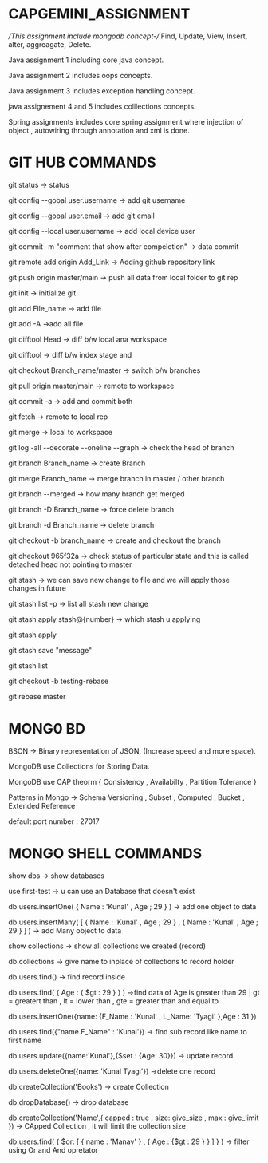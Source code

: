 # CAPGEMINI_ASSIGNMENT
*/This assignment include mongodb concept-/*
Find, Update, View, Insert, alter, aggreagate, Delete.

Java assignment 1 including core java concept.

Java assignment 2 includes oops concepts.

Java assignment 3 includes exception handling concept.

java assignement 4 and 5 includes colllections concepts.

Spring assignments includes core spring assignment where injection of object , autowiring through annotation and xml is done.


# GIT HUB COMMANDS
git status -> status

git config --gobal user.username -> add git username

git config --gobal user.email -> add git email

git config --local user.username -> add local device user

git commit -m "comment that show after compeletion" -> data commit

git remote add origin Add_Link -> Adding github repository link

git push origin master/main -> push all data from local folder to git rep

git init -> initialize git

git add File_name -> add file

git add -A ->add all file

git difftool Head -> diff b/w local ana workspace

git difftool -> diff b/w index stage and

git checkout Branch_name/master -> switch b/w branches

git pull origin master/main -> remote to workspace

git commit -a -> add and commit both

git fetch -> remote to local rep

git merge -> local to workspace

git log -all --decorate --oneline --graph -> check the head of branch

git branch Branch_name -> create Branch

git merge Branch_name -> merge branch in master / other branch

git branch --merged -> how many branch get merged

git branch -D Branch_name -> force delete branch

git branch -d Branch_name -> delete branch

git checkout -b branch_name -> create and checkout the branch

git checkout 965f32a -> check status of particular state and this is called detached head not pointing to master

git stash -> we can save new change to file and we will apply those changes in future

git stash list -p -> list all stash new change

git stash apply stash@{number} -> which stash u applying

git stash apply

git stash save "message"

git stash list

git checkout -b testing-rebase

git rebase master

# MONG0 BD

BSON -> Binary representation of JSON. (Increase speed and more space).

MongoDB use Collections for Storing Data.

MongoDB use CAP theorm { Consistency , Availabilty , Partition Tolerance }

Patterns in Mongo -> Schema Versioning , Subset , Computed , Bucket , Extended Reference

default port number : 27017

# MONGO SHELL COMMANDS
show dbs -> show databases

use first-test -> u can use an Database that doesn't exist

db.users.insertOne( { Name : 'Kunal' , Age ; 29 } ) -> add one object to data

db.users.insertMany( [ { Name : 'Kunal' , Age ; 29 } , { Name : 'Kunal' , Age ; 29 } ] ) -> add Many object to data

show collections -> show all collections we created (record)

db.collections -> give name to inplace of collections to record holder

db.users.find() -> find record inside

db.users.find( { Age : { $gt : 29 } } ) ->find data of Age is greater than 29 | gt = greatert than , lt = lower than , gte = greater than and equal to

db.users.insertOne({name: {F_Name : 'Kunal' , L_Name: 'Tyagi' },Age : 31 })

db.users.find({"name.F_Name" : 'Kunal'}) -> find sub record like name to first name

db.users.update({name:'Kunal'},{$set : {Age: 30}}) -> update record

db.users.deleteOne({name: 'Kunal Tyagi'}) ->delete one record

db.createCollection('Books') -> create Collection

db.dropDatabase() -> drop database

db.createCollection('Name',{ capped : true , size: give_size , max : give_limit }) -> CApped Collection , it will limit the collection size

db.users.find( { $or: [ { name : 'Manav' } , { Age : {$gt : 29 } } ] } ) -> filter using Or and And opretator

